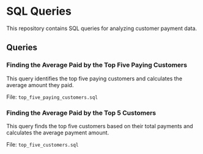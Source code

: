 
# SQL Queries

This repository contains SQL queries for analyzing customer payment data.

## Queries

### Finding the Average Paid by the Top Five Paying Customers

This query identifies the top five paying customers and calculates the average amount they paid.

File: `top_five_paying_customers.sql`

### Finding the Average Paid by the Top 5 Customers

This query finds the top five customers based on their total payments and calculates the average payment amount.

File: `top_five_customers.sql`
